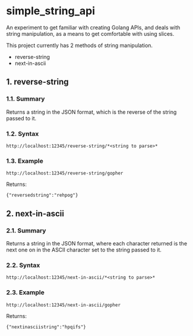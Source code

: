 # simple_string_api

An experiment to get familiar with creating Golang APIs, and deals with string manipulation, as a means to get comfortable with using slices.

This project currently has 2 methods of string manipulation.

- reverse-string
- next-in-ascii

## 1. reverse-string
### 1.1. Summary
Returns a string in the JSON format, which is the reverse of the string passed to it.
### 1.2. Syntax
```http://localhost:12345/reverse-string/*<string to parse>*```
### 1.3. Example
```http://localhost:12345/reverse-string/gopher```

Returns:

```{"reversedstring":"rehpog"}```

## 2. next-in-ascii
### 2.1. Summary
Returns a string in the JSON format, where each character returned is the next one on in the ASCII character set to the string passed to it.
### 2.2. Syntax
```http://localhost:12345/next-in-ascii/*<string to parse>*```
### 2.3. Example
```http://localhost:12345/next-in-ascii/gopher```

Returns:

```{"nextinasciistring":"hpqifs"}```
